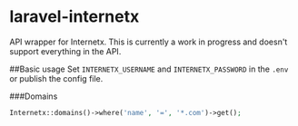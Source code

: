 # laravel-internetx
API wrapper for Internetx. This is currently a work in progress and doesn't support everything in the API.

##Basic usage
Set `INTERNETX_USERNAME` and `INTERNETX_PASSWORD` in the `.env` or publish the config file.



###Domains

``` php
Internetx::domains()->where('name', '=', '*.com')->get();
```


